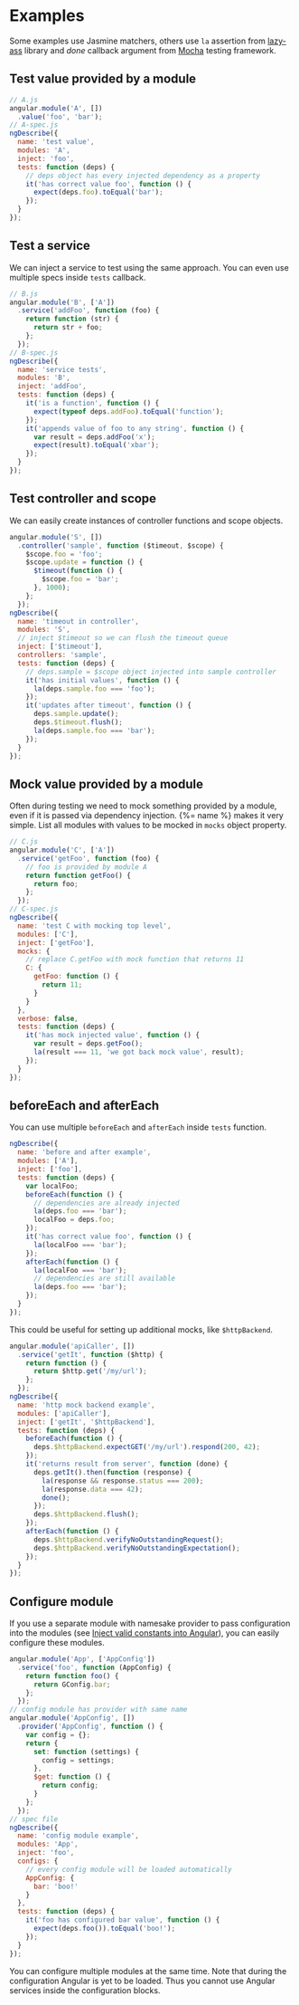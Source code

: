 # Examples

Some examples use Jasmine matchers, others use `la` assertion from
[lazy-ass](https://github.com/bahmutov/lazy-ass) library and *done* callback argument
from [Mocha](http://visionmedia.github.io/mocha/) testing framework.

## Test value provided by a module

```js
// A.js
angular.module('A', [])
  .value('foo', 'bar');
// A-spec.js
ngDescribe({
  name: 'test value',
  modules: 'A',
  inject: 'foo',
  tests: function (deps) {
    // deps object has every injected dependency as a property
    it('has correct value foo', function () {
      expect(deps.foo).toEqual('bar');
    });
  }
});
```

## Test a service

We can inject a service to test using the same approach. You can even use multiple specs inside `tests` callback.

```js
// B.js
angular.module('B', ['A'])
  .service('addFoo', function (foo) {
    return function (str) {
      return str + foo;
    };
  });
// B-spec.js
ngDescribe({
  name: 'service tests',
  modules: 'B',
  inject: 'addFoo',
  tests: function (deps) {
    it('is a function', function () {
      expect(typeof deps.addFoo).toEqual('function');
    });
    it('appends value of foo to any string', function () {
      var result = deps.addFoo('x');
      expect(result).toEqual('xbar');
    });
  }
});
```

## Test controller and scope

We can easily create instances of controller functions and scope objects.

```js
angular.module('S', [])
  .controller('sample', function ($timeout, $scope) {
    $scope.foo = 'foo';
    $scope.update = function () {
      $timeout(function () {
        $scope.foo = 'bar';
      }, 1000);
    };
  });
ngDescribe({
  name: 'timeout in controller',
  modules: 'S',
  // inject $timeout so we can flush the timeout queue
  inject: ['$timeout'],
  controllers: 'sample',
  tests: function (deps) {
    // deps.sample = $scope object injected into sample controller
    it('has initial values', function () {
      la(deps.sample.foo === 'foo');
    });
    it('updates after timeout', function () {
      deps.sample.update();
      deps.$timeout.flush();
      la(deps.sample.foo === 'bar');
    });
  }
});
```

## Mock value provided by a module

Often during testing we need to mock something provided by a module, even if it is 
passed via dependency injection. {%= name %} makes it very simple. List all modules with values 
to be mocked in `mocks` object property.

```js
// C.js
angular.module('C', ['A'])
  .service('getFoo', function (foo) {
    // foo is provided by module A
    return function getFoo() {
      return foo;
    };
  });
// C-spec.js
ngDescribe({
  name: 'test C with mocking top level',
  modules: ['C'],
  inject: ['getFoo'],
  mocks: {
    // replace C.getFoo with mock function that returns 11
    C: {
      getFoo: function () {
        return 11;
      }
    }
  },
  verbose: false,
  tests: function (deps) {
    it('has mock injected value', function () {
      var result = deps.getFoo();
      la(result === 11, 'we got back mock value', result);
    });
  }
});
```

## beforeEach and afterEach

You can use multiple `beforeEach` and `afterEach` inside `tests` function.

```js
ngDescribe({
  name: 'before and after example',
  modules: ['A'],
  inject: ['foo'],
  tests: function (deps) {
    var localFoo;
    beforeEach(function () {
      // dependencies are already injected
      la(deps.foo === 'bar');
      localFoo = deps.foo;
    });
    it('has correct value foo', function () {
      la(localFoo === 'bar');
    });
    afterEach(function () {
      la(localFoo === 'bar');
      // dependencies are still available
      la(deps.foo === 'bar');
    });
  }
});
```

This could be useful for setting up additional mocks, like `$httpBackend`.

```js
angular.module('apiCaller', [])
  .service('getIt', function ($http) {
    return function () {
      return $http.get('/my/url');
    };
  });
ngDescribe({
  name: 'http mock backend example',
  modules: ['apiCaller'],
  inject: ['getIt', '$httpBackend'],
  tests: function (deps) {
    beforeEach(function () {
      deps.$httpBackend.expectGET('/my/url').respond(200, 42);
    });
    it('returns result from server', function (done) {
      deps.getIt().then(function (response) {
        la(response && response.status === 200);
        la(response.data === 42);
        done();
      });
      deps.$httpBackend.flush();
    });
    afterEach(function () {
      deps.$httpBackend.verifyNoOutstandingRequest();
      deps.$httpBackend.verifyNoOutstandingExpectation();
    });
  }
});
```

## Configure module

If you use a separate module with namesake provider to pass configuration into the modules
(see [Inject valid constants into Angular](http://bahmutov.calepin.co/inject-valid-constants-into-angular.html)),
you can easily configure these modules.

```js
angular.module('App', ['AppConfig'])
  .service('foo', function (AppConfig) {
    return function foo() {
      return GConfig.bar;
    };
  });
// config module has provider with same name
angular.module('AppConfig', [])
  .provider('AppConfig', function () {
    var config = {};
    return {
      set: function (settings) {
        config = settings;
      },
      $get: function () {
        return config;
      }
    };
  });
// spec file
ngDescribe({
  name: 'config module example',
  modules: 'App',
  inject: 'foo',
  configs: {
    // every config module will be loaded automatically
    AppConfig: {
      bar: 'boo!'
    }
  },
  tests: function (deps) {
    it('foo has configured bar value', function () {
      expect(deps.foo()).toEqual('boo!');
    });
  }
});
```

You can configure multiple modules at the same time. Note that during the configuration
Angular is yet to be loaded. Thus you cannot use Angular services inside the configuration blocks.
